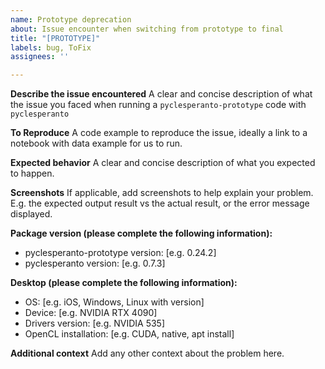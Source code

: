 ```yaml
---
name: Prototype deprecation
about: Issue encounter when switching from prototype to final
title: "[PROTOTYPE]"
labels: bug, ToFix
assignees: ''

---
```


**Describe the issue encountered**
A clear and concise description of what the issue you faced when running a `pyclesperanto-prototype`  code with `pyclesperanto`

**To Reproduce**
A code example to reproduce the issue, ideally a link to a notebook with data example for us to run.

**Expected behavior**
A clear and concise description of what you expected to happen.

**Screenshots**
If applicable, add screenshots to help explain your problem. E.g. the expected output result vs the actual result, or the error message displayed.

**Package version (please complete the following information):**
 - pyclesperanto-prototype version: [e.g. 0.24.2]  
 - pyclesperanto version: [e.g. 0.7.3]

**Desktop (please complete the following information):**
 - OS: [e.g. iOS, Windows, Linux with version]  
 - Device: [e.g. NVIDIA RTX 4090]
 - Drivers version: [e.g. NVIDIA 535]
 - OpenCL installation: [e.g. CUDA, native, apt install]

**Additional context**
Add any other context about the problem here.
